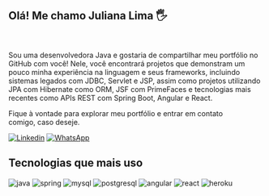 ## Olá! Me chamo Juliana Lima 🖐️

<br>

Sou uma desenvolvedora Java e gostaria de compartilhar meu portfólio no GitHub com você! Nele, você encontrará projetos que demonstram um pouco minha experiência na linguagem e seus frameworks, incluindo sistemas legados com JDBC, Servlet e JSP, assim como projetos utilizando JPA com Hibernate como ORM, JSF com PrimeFaces e tecnologias mais recentes como APIs REST com Spring Boot, Angular e React. 

Fique à vontade para explorar meu portfólio e entrar em contato comigo, caso deseje.
<br>

[![Linkedin](https://img.shields.io/badge/-LinkedIn-%230077B5?style=for-the-badge&logo=linkedin&logoColor=white)](https://www.linkedin.com/in/juliana-lima-b133b967)
[![WhatsApp](https://img.shields.io/badge/WhatsApp-25D366?style=for-the-badge&logo=whatsapp&logoColor=white)](https://contate.me/Juliana-Lima)


## Tecnologias que mais uso

<div style="display: inline_block">
  <img align="center" alt="java" src="https://img.shields.io/badge/Java-ED8B00?style=for-the-badge&logo=java&logoColor=white" />
  <img align="center" alt="spring" src="https://img.shields.io/badge/Spring-6DB33F?style=for-the-badge&logo=spring&logoColor=white" />
  <img align="center" alt="mysql" src="https://img.shields.io/badge/MySQL-00000F?style=for-the-badge&logo=mysql&logoColor=white" />
  <img align="center" alt="postgresql" src="https://img.shields.io/badge/PostgreSQL-316192?style=for-the-badge&logo=postgresql&logoColor=white" />
  <img align="center" alt="angular" src="https://img.shields.io/badge/Angular-DD0031?style=for-the-badge&logo=angular&logoColor=white" />
  <img align="center" alt="react" src="https://img.shields.io/badge/React-20232A?style=for-the-badge&logo=react&logoColor=61DAFB" />
  <img align="center" alt="heroku" src="https://img.shields.io/badge/Heroku-430098?style=for-the-badge&logo=heroku&logoColor=white" />
  
 
</div>

